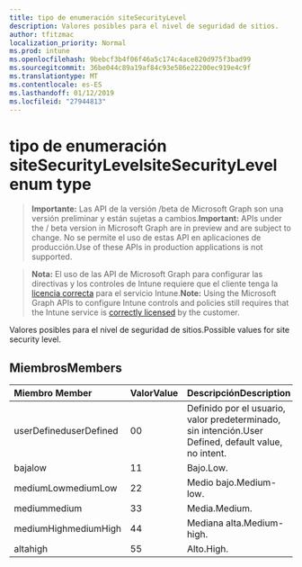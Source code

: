 ```yaml
---
title: tipo de enumeración siteSecurityLevel
description: Valores posibles para el nivel de seguridad de sitios.
author: tfitzmac
localization_priority: Normal
ms.prod: intune
ms.openlocfilehash: 9bebcf3b4f06f46a5c174c4ace820d975f3bad99
ms.sourcegitcommit: 36be044c89a19af84c93e586e22200ec919e4c9f
ms.translationtype: MT
ms.contentlocale: es-ES
ms.lasthandoff: 01/12/2019
ms.locfileid: "27944813"
---
```

# <a name="sitesecuritylevel-enum-type"></a><span data-ttu-id="79dbf-103">tipo de enumeración siteSecurityLevel</span><span class="sxs-lookup"><span data-stu-id="79dbf-103">siteSecurityLevel enum type</span></span>

> <span data-ttu-id="79dbf-104">**Importante:** Las API de la versión /beta de Microsoft Graph son una versión preliminar y están sujetas a cambios.</span><span class="sxs-lookup"><span data-stu-id="79dbf-104">**Important:** APIs under the / beta version in Microsoft Graph are in preview and are subject to change.</span></span> <span data-ttu-id="79dbf-105">No se permite el uso de estas API en aplicaciones de producción.</span><span class="sxs-lookup"><span data-stu-id="79dbf-105">Use of these APIs in production applications is not supported.</span></span>

> <span data-ttu-id="79dbf-106">**Nota:** El uso de las API de Microsoft Graph para configurar las directivas y los controles de Intune requiere que el cliente tenga la [licencia correcta](https://go.microsoft.com/fwlink/?linkid=839381) para el servicio Intune.</span><span class="sxs-lookup"><span data-stu-id="79dbf-106">**Note:** Using the Microsoft Graph APIs to configure Intune controls and policies still requires that the Intune service is [correctly licensed](https://go.microsoft.com/fwlink/?linkid=839381) by the customer.</span></span>

<span data-ttu-id="79dbf-107">Valores posibles para el nivel de seguridad de sitios.</span><span class="sxs-lookup"><span data-stu-id="79dbf-107">Possible values for site security level.</span></span>
## <a name="members"></a><span data-ttu-id="79dbf-108">Miembros</span><span class="sxs-lookup"><span data-stu-id="79dbf-108">Members</span></span>
|<span data-ttu-id="79dbf-109">Miembro	</span><span class="sxs-lookup"><span data-stu-id="79dbf-109">Member</span></span>|<span data-ttu-id="79dbf-110">Valor</span><span class="sxs-lookup"><span data-stu-id="79dbf-110">Value</span></span>|<span data-ttu-id="79dbf-111">Descripción</span><span class="sxs-lookup"><span data-stu-id="79dbf-111">Description</span></span>|
|:---|:---|:---|
|<span data-ttu-id="79dbf-112">userDefined</span><span class="sxs-lookup"><span data-stu-id="79dbf-112">userDefined</span></span>|<span data-ttu-id="79dbf-113">0</span><span class="sxs-lookup"><span data-stu-id="79dbf-113">0</span></span>|<span data-ttu-id="79dbf-114">Definido por el usuario, valor predeterminado, sin intención.</span><span class="sxs-lookup"><span data-stu-id="79dbf-114">User Defined, default value, no intent.</span></span>|
|<span data-ttu-id="79dbf-115">baja</span><span class="sxs-lookup"><span data-stu-id="79dbf-115">low</span></span>|<span data-ttu-id="79dbf-116">1</span><span class="sxs-lookup"><span data-stu-id="79dbf-116">1</span></span>|<span data-ttu-id="79dbf-117">Bajo.</span><span class="sxs-lookup"><span data-stu-id="79dbf-117">Low.</span></span>|
|<span data-ttu-id="79dbf-118">mediumLow</span><span class="sxs-lookup"><span data-stu-id="79dbf-118">mediumLow</span></span>|<span data-ttu-id="79dbf-119">2</span><span class="sxs-lookup"><span data-stu-id="79dbf-119">2</span></span>|<span data-ttu-id="79dbf-120">Medio bajo.</span><span class="sxs-lookup"><span data-stu-id="79dbf-120">Medium-low.</span></span>|
|<span data-ttu-id="79dbf-121">medium</span><span class="sxs-lookup"><span data-stu-id="79dbf-121">medium</span></span>|<span data-ttu-id="79dbf-122">3</span><span class="sxs-lookup"><span data-stu-id="79dbf-122">3</span></span>|<span data-ttu-id="79dbf-123">Media.</span><span class="sxs-lookup"><span data-stu-id="79dbf-123">Medium.</span></span>|
|<span data-ttu-id="79dbf-124">mediumHigh</span><span class="sxs-lookup"><span data-stu-id="79dbf-124">mediumHigh</span></span>|<span data-ttu-id="79dbf-125">4</span><span class="sxs-lookup"><span data-stu-id="79dbf-125">4</span></span>|<span data-ttu-id="79dbf-126">Mediana alta.</span><span class="sxs-lookup"><span data-stu-id="79dbf-126">Medium-high.</span></span>|
|<span data-ttu-id="79dbf-127">alta</span><span class="sxs-lookup"><span data-stu-id="79dbf-127">high</span></span>|<span data-ttu-id="79dbf-128">5</span><span class="sxs-lookup"><span data-stu-id="79dbf-128">5</span></span>|<span data-ttu-id="79dbf-129">Alto.</span><span class="sxs-lookup"><span data-stu-id="79dbf-129">High.</span></span>|





